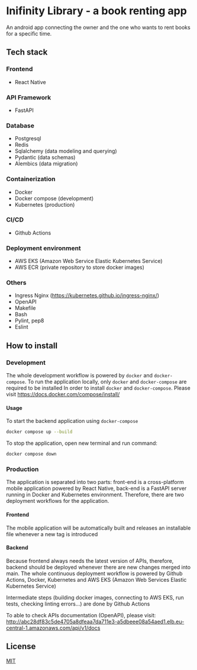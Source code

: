 # Inifinity Library - a book renting app

An android app connecting the owner and the one who wants to rent books for a specific time.

## Tech stack

### Frontend

- React Native

### API Framework

- FastAPI

### Database

- Postgresql
- Redis
- Sqlalchemy (data modeling and querying)
- Pydantic (data schemas)
- Alembics (data migration)

### Containerization

- Docker
- Docker compose (development)
- Kubernetes (production)

### CI/CD

- Github Actions

### Deployment environment

- AWS EKS (Amazon Web Service Elastic Kubernetes Service)
- AWS ECR (private repository to store docker images)

### Others

- Ingress Nginx (https://kubernetes.github.io/ingress-nginx/)
- OpenAPI
- Makefile
- Bash
- Pylint, pep8
- Eslint

## How to install

### Development

The whole development workflow is powered by `docker` and `docker-compose`.
To run the application locally, only `docker` and `docker-compose` are required to be installed
In order to install `docker` and `docker-compose`. Please visit https://docs.docker.com/compose/install/

#### Usage

To start the backend application using `docker-compose`

```bash
docker compose up --build
```
To stop the application, open new terminal and run command:
```bash
docker compose down
```
### Production

The application is separated into two parts: front-end is a cross-platform mobile application powered by React Native, back-end is a FastAPI server running in Docker and Kubernetes environment.
Therefore, there are two deployment workflows for the application.

#### Frontend

The mobile application will be automatically built and releases an installable file whenever a new tag is introduced

#### Backend

Because frontend always needs the latest version of APIs, therefore, backend should be deployed whenever there are new changes merged into main. The whole continuous deployment workflow is powered by Github Actions, Docker, Kubernetes and AWS EKS (Amazon Web Services Elastic Kubernetes Service)

Intermediate steps (building docker images, connecting to AWS EKS, run tests, checking linting errors...) are done by Github Actions

To able to check APIs documentation (OpenAPI), please visit: http://abc28df83c5de4705a8dfeaa7da711e3-a5dbeee08a54aed1.elb.eu-central-1.amazonaws.com/api/v1/docs

## License

[MIT](https://choosealicense.com/licenses/mit/)
